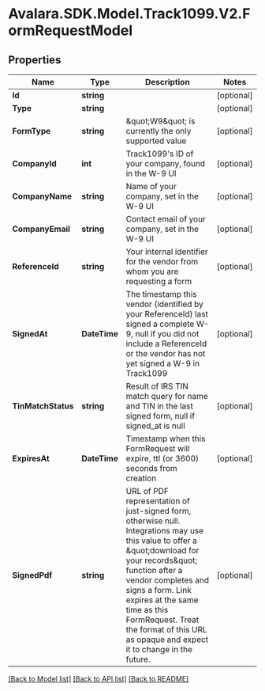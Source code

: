 # Avalara.SDK.Model.Track1099.V2.FormRequestModel

## Properties

Name | Type | Description | Notes
------------ | ------------- | ------------- | -------------
**Id** | **string** |  | [optional] 
**Type** | **string** |  | [optional] 
**FormType** | **string** | \&quot;W9\&quot; is currently the only supported value | [optional] 
**CompanyId** | **int** | Track1099&#39;s ID of your company, found in the W-9 UI | [optional] 
**CompanyName** | **string** | Name of your company, set in the W-9 UI | [optional] 
**CompanyEmail** | **string** | Contact email of your company, set in the W-9 UI | [optional] 
**ReferenceId** | **string** | Your internal identifier for the vendor from whom you are requesting a form | [optional] 
**SignedAt** | **DateTime** | The timestamp this vendor (identified by your ReferenceId) last signed a complete W-9, null if you did not include a ReferenceId or the vendor has not yet signed a W-9 in Track1099 | [optional] 
**TinMatchStatus** | **string** | Result of IRS TIN match query for name and TIN in the last signed form, null if signed_at is null | [optional] 
**ExpiresAt** | **DateTime** | Timestamp when this FormRequest will expire, ttl (or 3600) seconds from creation | [optional] 
**SignedPdf** | **string** | URL of PDF representation of just-signed form, otherwise null. Integrations may use this value to offer a \&quot;download for your records\&quot; function after a vendor completes and signs a form. Link expires at the same time as this FormRequest. Treat the format of this URL as opaque and expect it to change in the future. | [optional] 

[[Back to Model list]](../../../README.md#documentation-for-models) [[Back to API list]](../../../README.md#documentation-for-api-endpoints) [[Back to README]](../../../README.md)

